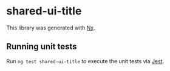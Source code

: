 # shared-ui-title

This library was generated with [Nx](https://nx.dev).

## Running unit tests

Run `ng test shared-ui-title` to execute the unit tests via [Jest](https://jestjs.io).
